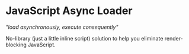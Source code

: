 # JavaScript Async Loader

_"load asynchronously, execute consequently"_

No-library (just a little inline script) solution to help you eliminate render-blocking JavaScript.
